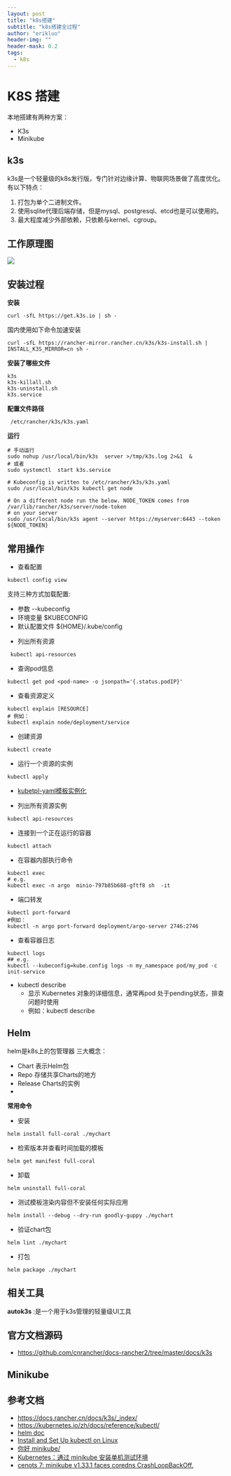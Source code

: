 ```yaml
---
layout: post
title: "k8s搭建"
subtitle: "k8s搭建全过程"
author: "erikluo"
header-img: ""
header-mask: 0.2
tags:
  - k8s
---
```


# K8S 搭建

本地搭建有两种方案：

- K3s
- Minikube
   
## k3s
k3s是一个轻量级的k8s发行版，专门针对边缘计算、物联网场景做了高度优化。有以下特点：
1. 打包为单个二进制文件。
2. 使用sqlite代理后端存储，但是mysql、postgresql、etcd也是可以使用的。
3. 最大程度减少外部依赖，只依赖与kernel、cgroup。

## 工作原理图
![](https://www.rancher.cn/k3s/images/how-it-works-k3s.svg)

## 安装过程

**安装**
```
curl -sfL https://get.k3s.io | sh -
```
国内使用如下命令加速安装
```
curl -sfL https://rancher-mirror.rancher.cn/k3s/k3s-install.sh | INSTALL_K3S_MIRROR=cn sh -
```

**安装了哪些文件**
```
k3s
k3s-killall.sh 
k3s-uninstall.sh
k3s.service

```
**配置文件路径**
```
 /etc/rancher/k3s/k3s.yaml  
```

**运行**

```
# 手动运行
sudo nohup /usr/local/bin/k3s  server >/tmp/k3s.log 2>&1  &
# 或者
sudo systemctl  start k3s.service

# Kubeconfig is written to /etc/rancher/k3s/k3s.yaml
sudo /usr/local/bin/k3s kubectl get node

# On a different node run the below. NODE_TOKEN comes from /var/lib/rancher/k3s/server/node-token
# on your server
sudo /usr/local/bin/k3s agent --server https://myserver:6443 --token ${NODE_TOKEN}
```
## 常用操作
* 查看配置
```
kubectl config view
```
支持三种方式加载配置:   
- 参数 --kubeconfig
- 环境变量 $KUBECONFIG
- 默认配置文件 ${HOME}/.kube/config

* 列出所有资源
```
 kubectl api-resources
 ```
 
* 查询pod信息
```
kubectl get pod <pod-name> -o jsonpath='{.status.podIP}'
```

* 查看资源定义
```
kubectl explain [RESOURCE] 
# 例如：
kubectl explain node/deployment/service
```

* 创建资源
```
kubectl create
```

* 运行一个资源的实例
```
kubectl apply
```
- [kubetpl-yaml模板实例化](https://github.com/shyiko/kubetpl)

* 列出所有资源实例
```
kubectl api-resources
```

* 连接到一个正在运行的容器
```
kubectl attach
```

* 在容器内部执行命令
```
kubectl exec
# e.g.
kubectl exec -n argo  minio-797b85b688-gftf8 sh  -it
```

* 端口转发
```
kubectl port-forward
#例如：
kubectl -n argo port-forward deployment/argo-server 2746:2746
```

* 查看容器日志
```
kubectl logs
## e.g.
kubectl --kubeconfig=kube.config logs -n my_namespace pod/my_pod -c init-service
```
* kubectl describe
    - 显示 Kubernetes 对象的详细信息，通常再pod 处于pending状态，排查问题时使用
    - 例如：kubectl describe 

## Helm
helm是k8s上的包管理器
三大概念：
- Chart 表示Helm包
- Repo 存储共享Charts的地方
- Release Charts的实例
- 
**常用命令**

- 安装
```
helm install full-coral ./mychart
```

- 检索版本并查看时间加载的模板
```
helm get manifest full-coral
```

- 卸载
```
helm uninstall full-coral
```

- 测试模板渲染内容但不安装任何实际应用
```
helm install --debug --dry-run goodly-guppy ./mychart
```

- 验证chart包
```
helm lint ./mychart
```

- 打包
```
helm package ./mychart
```


## 相关工具
**autok3s** :是一个用于k3s管理的轻量级UI工具

## 官方文档源码
- <https://github.com/cnrancher/docs-rancher2/tree/master/docs/k3s>

## Minikube


## 参考文档
- <https://docs.rancher.cn/docs/k3s/_index/> 
- <https://kubernetes.io/zh/docs/reference/kubectl/> 
- [helm doc](https://helm.sh/zh/docs/)
- [Install and Set Up kubectl on Linux](https://minikube.sigs.k8s.io/docs/start/?arch=%2Flinux%2Fx86-64%2Fstable%2Fbinary+download)
- [你好 minikube/](https://kubernetes.io/zh-cn/docs/tutorials/hello-minikube/)
- [Kubernetes：通过 minikube 安装单机测试环境](https://www.cnblogs.com/moonlight-lin/p/13128702.html)
- [cenots 7: minikube v1.33.1 faces coredns CrashLoopBackOff.](https://github.com/kubernetes/minikube/issues/18950)


